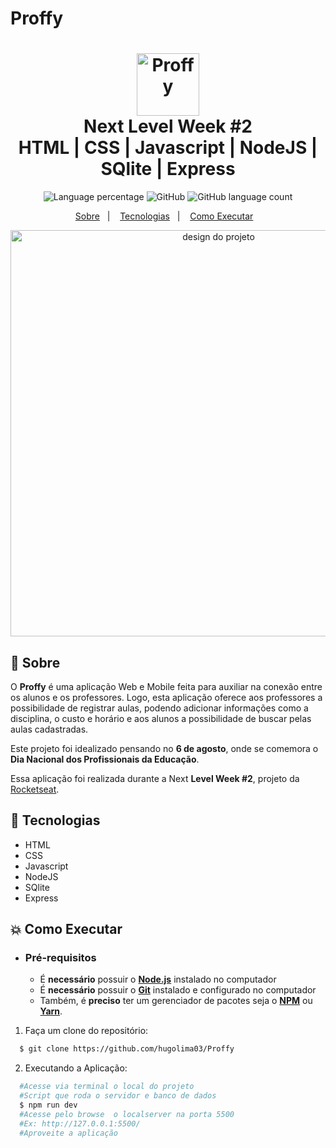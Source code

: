 # Proffy

<h1 align="center">
    <img alt="Proffy" src="https://github.com/HigorSnt/proffy/raw/master/.github/logo.svg" height="100px" />
    <br>Next Level Week #2<br/>
    HTML | CSS | Javascript | NodeJS | SQlite | Express
</h1>

<p align="center">
  <img alt="Language percentage" src="https://img.shields.io/github/languages/top/hugolima03/Proffy">
  <img alt="GitHub" src="https://img.shields.io/github/license/HigorSnt/proffy?style=flat-square"> 
  <img alt="GitHub language count" src="https://img.shields.io/github/languages/count/hugolima03/Proffy">
</p>
<p align="center">
  <a href="#bookmark-sobre">Sobre</a>&nbsp;&nbsp;&nbsp;|&nbsp;&nbsp;&nbsp;
  <a href="#rocket-tecnologias">Tecnologias</a>&nbsp;&nbsp;&nbsp;|&nbsp;&nbsp;&nbsp;
  <a href="#boom-como-executar">Como Executar</a>&nbsp;&nbsp;&nbsp;
</p>

<p align="center">
  <img alt="design do projeto" width="650px" src="https://github.com/HigorSnt/proffy/raw/master/.github/design.png" />
<p>

## :bookmark: Sobre



O **Proffy** é uma aplicação Web e Mobile feita para auxiliar na conexão entre os alunos e os professores. Logo, esta aplicação oferece aos professores a possibilidade de registrar aulas, podendo adicionar informações como a disciplina, o custo e horário e aos alunos a possibilidade de buscar pelas aulas cadastradas.
  
Este projeto foi idealizado pensando no **6 de agosto**, onde se comemora o **Dia Nacional dos Profissionais da Educação**.
  
Essa aplicação foi realizada durante a Next **Level Week #2**, projeto da [Rocketseat](https://rocketseat.com.br/).

## :rocket: Tecnologias

- HTML
- CSS
- Javascript
- NodeJS
- SQlite
- Express

## :boom: Como Executar

- ### **Pré-requisitos**

  - É **necessário** possuir o **[Node.js](https://nodejs.org/en/)** instalado no computador
  - É **necessário** possuir o **[Git](https://git-scm.com/)** instalado e configurado no computador
  - Também, é **preciso** ter um gerenciador de pacotes seja o **[NPM](https://www.npmjs.com/)** ou **[Yarn](https://yarnpkg.com/)**.

1. Faça um clone do repositório:

```sh
  $ git clone https://github.com/hugolima03/Proffy
```

2. Executando a Aplicação:

```sh
  #Acesse via terminal o local do projeto
  #Script que roda o servidor e banco de dados 
  $ npm run dev
  #Acesse pelo browse  o localserver na porta 5500
  #Ex: http://127.0.0.1:5500/
  #Aproveite a aplicação
```

